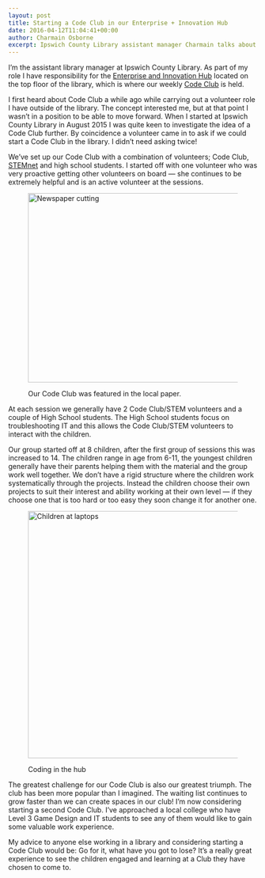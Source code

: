 ```yaml
---
layout: post
title: Starting a Code Club in our Enterprise + Innovation Hub
date: 2016-04-12T11:04:41+00:00
author: Charmain Osborne
excerpt: Ipswich County Library assistant manager Charmain talks about setting up a code club from scratch.
---
```

I’m the assistant library manager at Ipswich County Library. As part of my role I have responsibility for the [Enterprise and Innovation Hub](http://suffolklibraries.co.uk/hub) located on the top floor of the library, which is where our weekly [Code Club](https://www.codeclub.org.uk/) is held.

I first heard about Code Club a while ago while carrying out a volunteer role I have outside of the library. The concept interested me, but at that point I wasn’t in a position to be able to move forward. When I started at Ipswich County Library in August 2015 I was quite keen to investigate the idea of a Code Club further. By coincidence a volunteer came in to ask if we could start a Code Club in the library. I didn’t need asking twice!

We’ve set up our Code Club with a combination of volunteers; Code Club, [STEMnet](http://www.stemnet.org.uk/) and high school students. I started off with one volunteer who was very proactive getting other volunteers on board — she continues to be extremely helpful and is an active volunteer at the sessions.<figure class="figure aligncenter">

<img src="http://suffolklibraries.co.uk/wp-content/uploads/2016/04/eadt.jpg" alt="Newspaper cutting" width="601" height="383" /><figcaption>Our Code Club was featured in the local paper.</figcaption></figure>

At each session we generally have 2 Code Club/STEM volunteers and a couple of High School students. The High School students focus on troubleshooting IT and this allows the Code Club/STEM volunteers to interact with the children.

Our group started off at 8 children, after the first group of sessions this was increased to 14. The children range in age from 6-11, the youngest children generally have their parents helping them with the material and the group work well together. We don’t have a rigid structure where the children work systematically through the projects. Instead the children choose their own projects to suit their interest and ability working at their own level — if they choose one that is too hard or too easy they soon change it for another one.<figure class="figure aligncenter">

<img src="http://suffolklibraries.co.uk/wp-content/uploads/2016/04/code-club.jpg" alt="Children at laptops" width="800" height="500" /><figcaption>Coding in the hub</figcaption></figure>

The greatest challenge for our Code Club is also our greatest triumph. The club has been more popular than I imagined. The waiting list continues to grow faster than we can create spaces in our club! I’m now considering starting a second Code Club. I’ve approached a local college who have Level 3 Game Design and IT students to see any of them would like to gain some valuable work experience.

My advice to anyone else working in a library and considering starting a Code Club would be: Go for it, what have you got to lose? It’s a really great experience to see the children engaged and learning at a Club they have chosen to come to.
